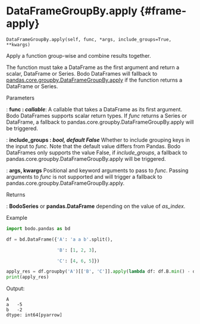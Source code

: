 # DataFrameGroupBy.apply {#frame-apply}
```
DataFrameGroupBy.apply(self, func, *args, include_groups=True, **kwargs)
```

Apply a function group-wise and combine results together.

The function must take a DataFrame as the first argument and return a scalar, DataFrame or Series.
Bodo DataFrames will fallback to [pandas.core.groupby.DataFrameGroupBy.apply](https://pandas.pydata.org/docs/reference/api/pandas.core.groupby.DataFrameGroupBy.apply.html) if the function returns a DataFrame or Series.

<p class="api-header">Parameters</p>

: __func : *callable*__: A callable that takes a DataFrame as its first argument.
Bodo DataFrames supports scalar return types.
If *func* returns a Series or DataFrame, a fallback to pandas.core.groupby.DataFrameGroupBy.apply will be triggered.

: __include_groups : *bool, default False*__ Whether to include grouping keys in the input to *func*.
Note that the default value differs from Pandas.
Bodo DataFrames only supports the value False, if *include_groups*, a fallback to pandas.core.groupby.DataFrameGroupBy.apply will be triggered.

: __args, kwargs__ Positional and keyword arguments to pass to *func*.
Passing arguments to *func* is not supported and will trigger a fallback to pandas.core.groupby.DataFrameGroupBy.apply.

<p class="api-header">Returns</p>

: __BodoSeries__ or __pandas.DataFrame__ depending on the value of *as_index*.

<p class="api-header">Example</p>

``` py
import bodo.pandas as bd

df = bd.DataFrame({'A': 'a a b'.split(),

                   'B': [1, 2, 3],

                   'C': [4, 6, 5]})

apply_res = df.groupby('A')[['B', 'C']].apply(lambda df: df.B.min() - df.C.max())
print(apply_res)
```

Output:
```
A
a   -5
b   -2
dtype: int64[pyarrow]
```
